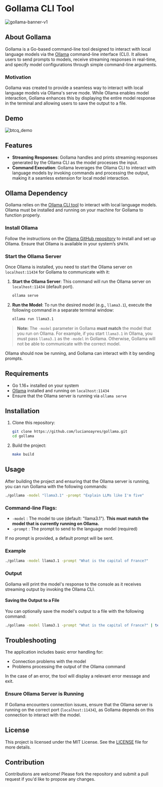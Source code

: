 # Gollama CLI Tool

![gollama-banner-v1](https://github.com/user-attachments/assets/6dec07fd-2adb-4eb8-8e67-5b2d9445c209)

## About Gollama

Gollama is a Go-based command-line tool designed to interact with local language models via the [Ollama](https://github.com/jmorganca/ollama) command-line interface (CLI). It allows users to send prompts to models, receive streaming responses in real-time, and specify model configurations through simple command-line arguments.

### Motivation

Gollama was created to provide a seamless way to interact with local language models via Ollama's serve mode. While Ollama enables model interaction, Gollama enhances this by displaying the entire model response in the terminal and allowing users to save the output to a file.

## Demo

![btcq_demo](https://github.com/user-attachments/assets/180b8196-d1d2-44b9-95f3-19deeed4d808)

## Features

-   **Streaming Responses**: Gollama handles and prints streaming responses generated by the Ollama CLI as the model processes the input.
-   **Command Execution**: Gollama leverages the Ollama CLI to interact with language models by invoking commands and processing the output, making it a seamless extension for local model interaction.

## Ollama Dependency

Gollama relies on the [Ollama CLI tool](https://github.com/jmorganca/ollama) to interact with local language models. Ollama must be installed and running on your machine for Gollama to function properly.

### Install Ollama

Follow the instructions on the [Ollama GitHub repository](https://github.com/jmorganca/ollama) to install and set up Ollama. Ensure that Ollama is available in your system’s `$PATH`.

### Start the Ollama Server

Once Ollama is installed, you need to start the Ollama server on `localhost:11434` for Gollama to communicate with it:

1. **Start the Ollama Server**: This command will run the Ollama server on `localhost:11434` (default port).

    ```bash
    ollama serve
    ```

2. **Run the Model**: To run the desired model (e.g., `llama3.1`), execute the following command in a separate terminal window:
    ```bash
    ollama run llama3.1
    ```

> **Note:** The `-model` parameter in Gollama **must match** the model that you run on Ollama. For example, if you start `llama3.1` in Ollama, you must pass `llama3.1` as the `-model` in Gollama. Otherwise, Gollama will not be able to communicate with the correct model.

Ollama should now be running, and Gollama can interact with it by sending prompts.

## Requirements

-   Go 1.16+ installed on your system
-   [Ollama](https://github.com/jmorganca/ollama) installed and running on `localhost:11434`
-   Ensure that the Ollama server is running via `ollama serve`

## Installation

1. Clone this repository:

    ```bash
    git clone https://github.com/lucianoayres/gollama.git
    cd gollama
    ```

2. Build the project:

    ```bash
    make build
    ```

## Usage

After building the project and ensuring that the Ollama server is running, you can run Gollama with the following commands:

```bash
./gollama -model "llama3.1" -prompt "Explain LLMs like I'm five"
```

### Command-line Flags:

-   `-model` : The model to use (default: "llama3.1"). **This must match the model that is currently running on Ollama.**
-   `-prompt` : The prompt to send to the language model (required)

If no prompt is provided, a default prompt will be sent.

### Example

```bash
./gollama -model llama3.1 -prompt "What is the capital of France?"
```

### Output

Gollama will print the model's response to the console as it receives streaming output by invoking the Ollama CLI.

#### Saving the Output to a File

You can optionally save the model's output to a file with the following command:

```bash
./gollama -model llama3.1 -prompt "What is the capital of France?" | tee answer.txt
```

## Troubleshooting

The application includes basic error handling for:

-   Connection problems with the model
-   Problems processing the output of the Ollama command

In the case of an error, the tool will display a relevant error message and exit.

### Ensure Ollama Server is Running

If Gollama encounters connection issues, ensure that the Ollama server is running on the correct port (`localhost:11434`), as Gollama depends on this connection to interact with the model.

## License

This project is licensed under the MIT License. See the [LICENSE](LICENSE) file for more details.

## Contribution

Contributions are welcome! Please fork the repository and submit a pull request if you'd like to propose any changes.
